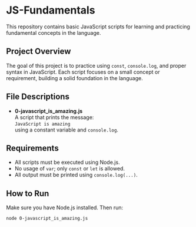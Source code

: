 # JS-Fundamentals

This repository contains basic JavaScript scripts for learning and practicing fundamental concepts in the language.

## Project Overview

The goal of this project is to practice using `const`, `console.log`, and proper syntax in JavaScript. Each script focuses on a small concept or requirement, building a solid foundation in the language.

## File Descriptions

- **0-javascript_is_amazing.js**  
  A script that prints the message:  
  `JavaScript is amazing`  
  using a constant variable and `console.log`.

## Requirements

- All scripts must be executed using Node.js.
- No usage of `var`; only `const` or `let` is allowed.
- All output must be printed using `console.log(...)`.

## How to Run

Make sure you have Node.js installed. Then run:

```bash
node 0-javascript_is_amazing.js
